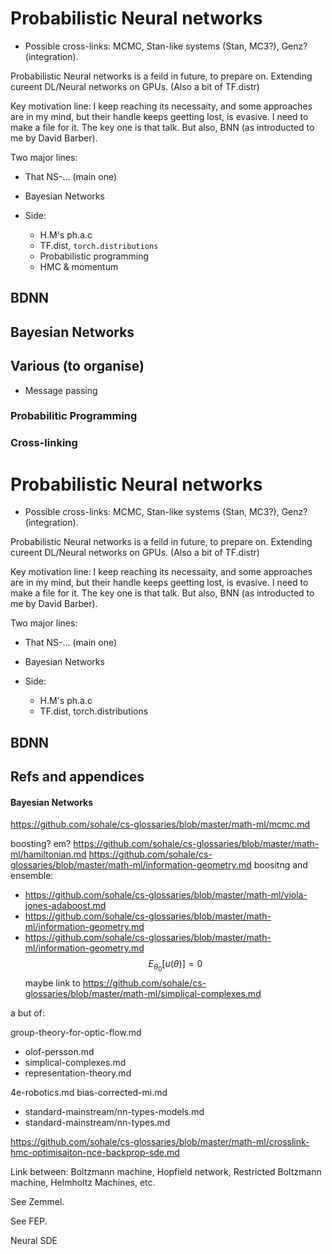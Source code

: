 # Probabilistic Neural networks

* Possible cross-links: MCMC, Stan-like systems (Stan, MC3?), Genz? (integration).

Probabilistic Neural networks is a feild in future, to prepare on. Extending cureent DL/Neural networks on GPUs. (Also a bit of TF.distr)

Key motivation line:
I keep reaching its necessaity, and some approaches are in my mind, but their handle keeps geetting lost, is evasive. I need to make a file for it. The key one is that talk. But also, BNN (as introducted to me by David Barber).

Two major lines:
* That NS-... (main one)
* Bayesian Networks

* Side:
   * H.M's ph.a.c
   * TF.dist, `torch.distributions`
   * Probabilistic programming
   * HMC & momentum

## BDNN
## Bayesian Networks
## Various (to organise)
* Message passing
### Probabilitic Programming



### Cross-linking

# Probabilistic Neural networks

* Possible cross-links: MCMC, Stan-like systems (Stan, MC3?), Genz? (integration).

Probabilistic Neural networks is a feild in future, to prepare on. Extending cureent DL/Neural networks on GPUs. (Also a bit of TF.distr)

Key motivation line:
I keep reaching its necessaity, and some approaches are in my mind, but their handle keeps geetting lost, is evasive. I need to make a file for it. The key one is that talk. But also, BNN (as introducted to me by David Barber).

Two major lines:
* That NS-... (main one)
* Bayesian Networks

* Side:
   * H.M's ph.a.c
   * TF.dist, torch.distributions 

## BDNN

## Refs and appendices
#### Bayesian Networks

https://github.com/sohale/cs-glossaries/blob/master/math-ml/mcmc.md

boosting? em?
https://github.com/sohale/cs-glossaries/blob/master/math-ml/hamiltonian.md
https://github.com/sohale/cs-glossaries/blob/master/math-ml/information-geometry.md
boositng and ensemble:
  * https://github.com/sohale/cs-glossaries/blob/master/math-ml/viola-jones-adaboost.md
* https://github.com/sohale/cs-glossaries/blob/master/math-ml/information-geometry.md
* https://github.com/sohale/cs-glossaries/blob/master/math-ml/information-geometry.md
$$
E_{\theta_0}[u(\theta)] = 0
$$
maybe link to
https://github.com/sohale/cs-glossaries/blob/master/math-ml/simplical-complexes.md

a but of:

group-theory-for-optic-flow.md

* olof-persson.md
* simplical-complexes.md
* representation-theory.md

4e-robotics.md
bias-corrected-mi.md

* standard-mainstream/nn-types-models.md
* standard-mainstream/nn-types.md

https://github.com/sohale/cs-glossaries/blob/master/math-ml/crosslink-hmc-optimisaiton-nce-backprop-sde.md

Link between:
Boltzmann machine,
Hopfield network,
Restricted Boltzmann machine,
Helmholtz Machines,
etc.

See Zemmel.

See FEP.

Neural SDE

